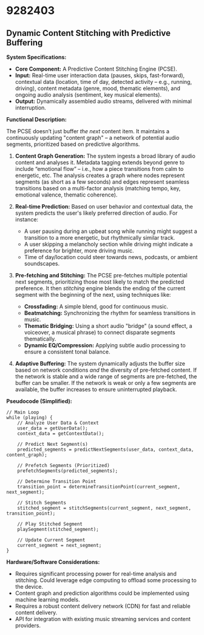 # 9282403

## Dynamic Content Stitching with Predictive Buffering

**System Specifications:**

*   **Core Component:** A Predictive Content Stitching Engine (PCSE).
*   **Input:** Real-time user interaction data (pauses, skips, fast-forward), contextual data (location, time of day, detected activity – e.g., running, driving), content metadata (genre, mood, thematic elements), and ongoing audio analysis (sentiment, key musical elements).
*   **Output:** Dynamically assembled audio streams, delivered with minimal interruption.

**Functional Description:**

The PCSE doesn’t just buffer *the next* content item. It maintains a continuously updating "content graph" – a network of potential audio segments, prioritized based on predictive algorithms.

1.  **Content Graph Generation:** The system ingests a broad library of audio content and analyses it. Metadata tagging extends beyond genre to include “emotional flow” – i.e., how a piece transitions from calm to energetic, etc.  The analysis creates a graph where nodes represent segments (as short as a few seconds) and edges represent seamless transitions based on a multi-factor analysis (matching tempo, key, emotional valence, thematic coherence).

2.  **Real-time Prediction:**  Based on user behavior and contextual data, the system predicts the user's likely preferred direction of audio.  For instance:
    *   A user pausing during an upbeat song while running might suggest a transition to a more energetic, but rhythmically similar track.
    *   A user skipping a melancholy section while driving might indicate a preference for brighter, more driving music.
    *   Time of day/location could steer towards news, podcasts, or ambient soundscapes.

3.  **Pre-fetching and Stitching:** The PCSE pre-fetches multiple potential next segments, prioritizing those most likely to match the predicted preference.  It then *stitching* engine blends the ending of the current segment with the beginning of the next, using techniques like:
    *   **Crossfading:**  A simple blend, good for continuous music.
    *   **Beatmatching:**  Synchronizing the rhythm for seamless transitions in music.
    *   **Thematic Bridging:** Using a short audio "bridge" (a sound effect, a voiceover, a musical phrase) to connect disparate segments thematically.
    *    **Dynamic EQ/Compression:** Applying subtle audio processing to ensure a consistent tonal balance.

4. **Adaptive Buffering:**  The system dynamically adjusts the buffer size based on network conditions *and* the diversity of pre-fetched content.  If the network is stable and a wide range of segments are pre-fetched, the buffer can be smaller. If the network is weak or only a few segments are available, the buffer increases to ensure uninterrupted playback.

**Pseudocode (Simplified):**

```
// Main Loop
while (playing) {
    // Analyze User Data & Context
    user_data = getUserData();
    context_data = getContextData();

    // Predict Next Segment(s)
    predicted_segments = predictNextSegments(user_data, context_data, content_graph);

    // Prefetch Segments (Prioritized)
    prefetchSegments(predicted_segments);

    // Determine Transition Point
    transition_point = determineTransitionPoint(current_segment, next_segment);

    // Stitch Segments
    stitched_segment = stitchSegments(current_segment, next_segment, transition_point);

    // Play Stitched Segment
    playSegment(stitched_segment);

    // Update Current Segment
    current_segment = next_segment;
}
```

**Hardware/Software Considerations:**

*   Requires significant processing power for real-time analysis and stitching.  Could leverage edge computing to offload some processing to the device.
*   Content graph and prediction algorithms could be implemented using machine learning models.
*   Requires a robust content delivery network (CDN) for fast and reliable content delivery.
*   API for integration with existing music streaming services and content providers.